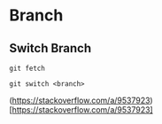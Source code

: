 # Branch

## Switch Branch

`git fetch`

`git switch <branch>`

(https://stackoverflow.com/a/9537923)[https://stackoverflow.com/a/9537923]